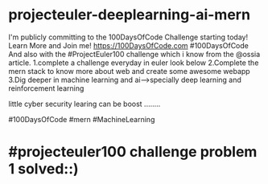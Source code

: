 # projecteuler-deeplearning-ai-mern
I'm publicly committing to the 100DaysOfCode Challenge starting today! Learn More and Join me!  https://100DaysOfCode.com #100DaysOfCode And also with the  #ProjectEuler100 challenge which i know from the  @ossia  article. 1.complete a challenge everyday in euler look below
2.Complete the mern stack to know more about web and create some awesome webapp
3.Dig deeper in machine learning and ai-->specially deep learning and reinforcement learning

little cyber security learing can be boost ........

#100DaysOfCode  #mern #MachineLearning

# #projecteuler100 challenge problem 1 solved::)



